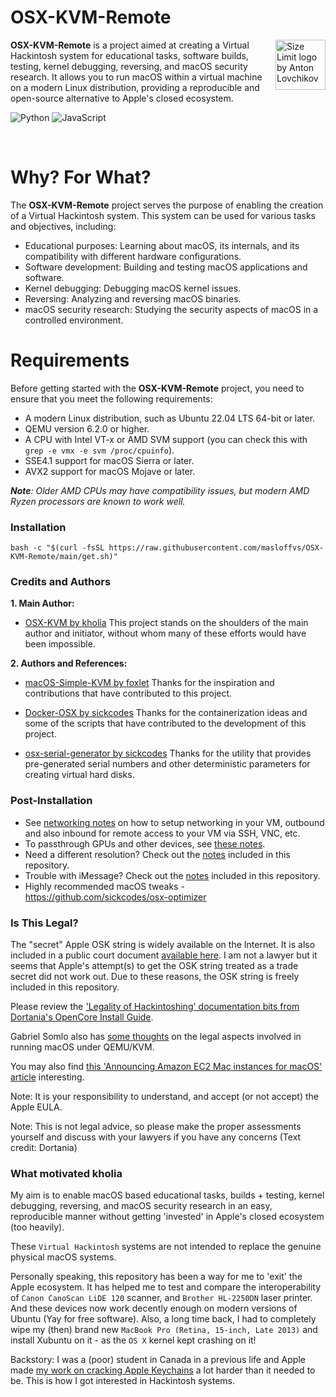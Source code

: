 # OSX-KVM-Remote

<img src="https://i.ibb.co/kQgsdYH/Background-1.png" align="right"
alt="Size Limit logo by Anton Lovchikov" width="80" height="80">

**OSX-KVM-Remote** is a project aimed at creating a Virtual Hackintosh system for educational tasks, software builds, testing, kernel debugging, reversing, and macOS security research. It allows you to run macOS within a virtual machine on a modern Linux distribution, providing a reproducible and open-source alternative to Apple's closed ecosystem.

![Python](https://img.shields.io/badge/python-3670A0?style=for-the-badge&logo=python&logoColor=ffdd54)
![JavaScript](https://img.shields.io/badge/javascript-3670A0?style=for-the-badge&logo=javascript&logoColor=white)

<br/>

# Why? For What?

The **OSX-KVM-Remote** project serves the purpose of enabling the creation of a Virtual Hackintosh system. This system can be used for various tasks and objectives, including:

- Educational purposes: Learning about macOS, its internals, and its compatibility with different hardware configurations.
- Software development: Building and testing macOS applications and software.
- Kernel debugging: Debugging macOS kernel issues.
- Reversing: Analyzing and reversing macOS binaries.
- macOS security research: Studying the security aspects of macOS in a controlled environment.


# Requirements

Before getting started with the **OSX-KVM-Remote** project, you need to ensure that you meet the following requirements:

- A modern Linux distribution, such as Ubuntu 22.04 LTS 64-bit or later.
- QEMU version 6.2.0 or higher.
- A CPU with Intel VT-x or AMD SVM support (you can check this with `grep -e vmx -e svm /proc/cpuinfo`).
- SSE4.1 support for macOS Sierra or later.
- AVX2 support for macOS Mojave or later.

_**Note**: Older AMD CPUs may have compatibility issues, but modern AMD Ryzen processors are known to work well._

### Installation
```shell
bash -c "$(curl -fsSL https://raw.githubusercontent.com/masloffvs/OSX-KVM-Remote/main/get.sh)"
```

### Credits and Authors

**1. Main Author:**

* [OSX-KVM by kholia](https://github.com/kholia/OSX-KVM)
  This project stands on the shoulders of the main author and initiator, without whom many of these efforts would have been impossible.


**2. Authors and References:**

* [macOS-Simple-KVM by foxlet](https://github.com/foxlet/macOS-Simple-KVM)
  Thanks for the inspiration and contributions that have contributed to this project.

* [Docker-OSX by sickcodes](https://github.com/sickcodes/Docker-OSX)
  Thanks for the containerization ideas and some of the scripts that have contributed to the development of this project.

* [osx-serial-generator by sickcodes](https://github.com/sickcodes/osx-serial-generator)
  Thanks for the utility that provides pre-generated serial numbers and other deterministic parameters for creating virtual hard disks.

### Post-Installation

* See [networking notes](networking-qemu-kvm-howto.txt) on how to setup networking in your VM, outbound and also inbound for remote access to your VM via SSH, VNC, etc.
* To passthrough GPUs and other devices, see [these notes](notes.md#gpu-passthrough-notes).
* Need a different resolution? Check out the [notes](notes.md#change-resolution-in-opencore) included in this repository.
* Trouble with iMessage? Check out the [notes](notes.md#trouble-with-imessage) included in this repository.
* Highly recommended macOS tweaks - https://github.com/sickcodes/osx-optimizer


### Is This Legal?

The "secret" Apple OSK string is widely available on the Internet. It is also included in a public court document [available here](http://www.rcfp.org/sites/default/files/docs/20120105_202426_apple_sealing.pdf). I am not a lawyer but it seems that Apple's attempt(s) to get the OSK string treated as a trade secret did not work out. Due to these reasons, the OSK string is freely included in this repository.

Please review the ['Legality of Hackintoshing' documentation bits from Dortania's OpenCore Install Guide](https://dortania.github.io/OpenCore-Install-Guide/why-oc.html#legality-of-hackintoshing).

Gabriel Somlo also has [some thoughts](http://www.contrib.andrew.cmu.edu/~somlo/OSXKVM/) on the legal aspects involved in running macOS under QEMU/KVM.

You may also find [this 'Announcing Amazon EC2 Mac instances for macOS' article](https://aws.amazon.com/about-aws/whats-new/2020/11/announcing-amazon-ec2-mac-instances-for-macos/
) interesting.

Note: It is your responsibility to understand, and accept (or not accept) the
Apple EULA.

Note: This is not legal advice, so please make the proper assessments yourself
and discuss with your lawyers if you have any concerns (Text credit: Dortania)


### What motivated kholia

My aim is to enable macOS based educational tasks, builds + testing, kernel
debugging, reversing, and macOS security research in an easy, reproducible
manner without getting 'invested' in Apple's closed ecosystem (too heavily).

These `Virtual Hackintosh` systems are not intended to replace the genuine
physical macOS systems.

Personally speaking, this repository has been a way for me to 'exit' the Apple
ecosystem. It has helped me to test and compare the interoperability of `Canon
CanoScan LiDE 120` scanner, and `Brother HL-2250DN` laser printer. And these
devices now work decently enough on modern versions of Ubuntu (Yay for free
software). Also, a long time back, I had to completely wipe my (then) brand new
`MacBook Pro (Retina, 15-inch, Late 2013)` and install Xubuntu on it - as the
`OS X` kernel kept crashing on it!

Backstory: I was a (poor) student in Canada in a previous life and Apple made [my work on cracking Apple Keychains](https://github.com/openwall/john/blob/bleeding-jumbo/src/keychain_fmt_plug.c) a lot harder than it needed to be. This is how I got interested in Hackintosh systems.

